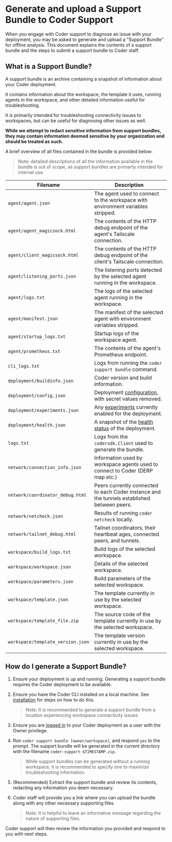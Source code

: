 # Generate and upload a Support Bundle to Coder Support

When you engage with Coder support to diagnose an issue with your deployment,
you may be asked to generate and upload a "Support Bundle" for offline analysis.
This document explains the contents of a support bundle and the steps to submit
a support bundle to Coder staff.

## What is a Support Bundle?

A support bundle is an archive containing a snapshot of information about your
Coder deployment.

It contains information about the workspace, the template it uses, running
agents in the workspace, and other detailed information useful for
troubleshooting.

It is primarily intended for troubleshooting connectivity issues to workspaces,
but can be useful for diagnosing other issues as well.

**While we attempt to redact sensitive information from support bundles, they
may contain information deemed sensitive by your organization and should be
treated as such.**

A brief overview of all files contained in the bundle is provided below:

> Note: detailed descriptions of all the information available in the bundle is
> out of scope, as support bundles are primarily intended for internal use.

| Filename                          | Description                                                                                                |
| --------------------------------- | ---------------------------------------------------------------------------------------------------------- |
| `agent/agent.json`                | The agent used to connect to the workspace with environment variables stripped.                            |
| `agent/agent_magicsock.html`      | The contents of the HTTP debug endpoint of the agent's Tailscale connection.                               |
| `agent/client_magicsock.html`     | The contents of the HTTP debug endpoint of the client's Tailscale connection.                              |
| `agent/listening_ports.json`      | The listening ports detected by the selected agent running in the workspace.                               |
| `agent/logs.txt`                  | The logs of the selected agent running in the workspace.                                                   |
| `agent/manifest.json`             | The manifest of the selected agent with environment variables stripped.                                    |
| `agent/startup_logs.txt`          | Startup logs of the workspace agent.                                                                       |
| `agent/prometheus.txt`            | The contents of the agent's Prometheus endpoint.                                                           |
| `cli_logs.txt`                    | Logs from running the `coder support bundle` command.                                                      |
| `deployment/buildinfo.json`       | Coder version and build information.                                                                       |
| `deployment/config.json`          | Deployment [configuration](../reference/api/general.md#get-deployment-config), with secret values removed. |
| `deployment/experiments.json`     | Any [experiments](../reference/cli/server.md#--experiments) currently enabled for the deployment.          |
| `deployment/health.json`          | A snapshot of the [health status](../admin/monitoring/health-check.md) of the deployment.                  |
| `logs.txt`                        | Logs from the `codersdk.Client` used to generate the bundle.                                               |
| `network/connection_info.json`    | Information used by workspace agents used to connect to Coder (DERP map etc.)                              |
| `network/coordinator_debug.html`  | Peers currently connected to each Coder instance and the tunnels established between peers.                |
| `network/netcheck.json`           | Results of running `coder netcheck` locally.                                                               |
| `network/tailnet_debug.html`      | Tailnet coordinators, their heartbeat ages, connected peers, and tunnels.                                  |
| `workspace/build_logs.txt`        | Build logs of the selected workspace.                                                                      |
| `workspace/workspace.json`        | Details of the selected workspace.                                                                         |
| `workspace/parameters.json`       | Build parameters of the selected workspace.                                                                |
| `workspace/template.json`         | The template currently in use by the selected workspace.                                                   |
| `workspace/template_file.zip`     | The source code of the template currently in use by the selected workspace.                                |
| `workspace/template_version.json` | The template version currently in use by the selected workspace.                                           |

## How do I generate a Support Bundle?

1. Ensure your deployment is up and running. Generating a support bundle
   requires the Coder deployment to be available.

2. Ensure you have the Coder CLI installed on a local machine. See
   [installation](../install/index.md) for steps on how to do this.

   > Note: It is recommended to generate a support bundle from a location
   > experiencing workspace connectivity issues.

3. Ensure you are [logged in](../reference/cli/login.md#login) to your Coder
   deployment as a user with the Owner privilege.

4. Run `coder support bundle [owner/workspace]`, and respond `yes` to the
   prompt. The support bundle will be generated in the current directory with
   the filename `coder-support-$TIMESTAMP.zip`.

   > While support bundles can be generated without a running workspace, it is
   > recommended to specify one to maximize troubleshooting information.

5. (Recommended) Extract the support bundle and review its contents, redacting
   any information you deem necessary.

6. Coder staff will provide you a link where you can upload the bundle along
   with any other necessary supporting files.

   > Note: It is helpful to leave an informative message regarding the nature of
   > supporting files.

Coder support will then review the information you provided and respond to you
with next steps.
